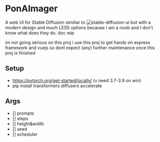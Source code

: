 # PonAImager

A web UI for Stable Diffusion similiar to ![stable-diffusion-ui](https://github.com/AUTOMATIC1111/stable-diffusion-webui) but with a modern design and much LESS options because I am a noob and I don't know what does they do.
doc wip

im not going serious on this proj i use this proj to get hands on express framework and vuejs so dont expect (any) further maintenance once this proj is finished

## Setup

- https://pytorch.org/get-started/locally/ (u need 3.7-3.9 on win)
- pip install transformers diffusers accelerate

## Args

- [] prompts
- [] steps
- [] height&width
- [] seed
- [] scheduler
